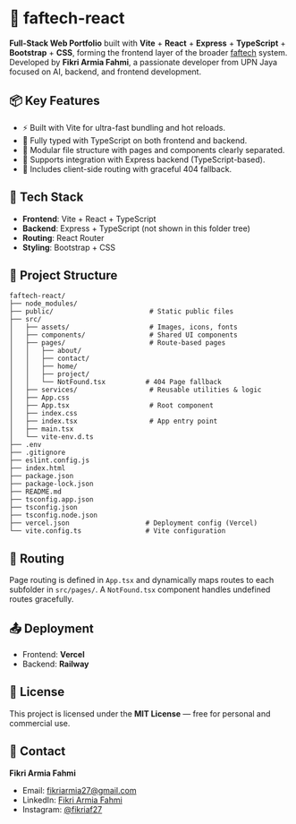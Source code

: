 # 🚀 faftech-react

**Full-Stack Web Portfolio** built with **Vite** + **React** + **Express** + **TypeScript** + **Bootstrap** + **CSS**, forming the frontend layer of the broader [faftech](https://github.com/fikriaf/faftech) system. Developed by **Fikri Armia Fahmi**, a passionate developer from UPN Jaya focused on AI, backend, and frontend development.

## 📦 Key Features
- ⚡ Built with Vite for ultra-fast bundling and hot reloads.
- 🎯 Fully typed with TypeScript on both frontend and backend.
- 🧩 Modular file structure with pages and components clearly separated.
- 🔁 Supports integration with Express backend (TypeScript-based).
- 🧭 Includes client-side routing with graceful 404 fallback.

## 🧠 Tech Stack
- **Frontend**: Vite + React + TypeScript
- **Backend**: Express + TypeScript (not shown in this folder tree)
- **Routing**: React Router
- **Styling**: Bootstrap + CSS

## 📂 Project Structure
```
faftech-react/
├── node_modules/
├── public/                        # Static public files
├── src/
│   ├── assets/                    # Images, icons, fonts
│   ├── components/                # Shared UI components
│   ├── pages/                     # Route-based pages
│   │   ├── about/
│   │   ├── contact/
│   │   ├── home/
│   │   ├── project/
│   │   └── NotFound.tsx          # 404 Page fallback
│   ├── services/                  # Reusable utilities & logic
│   ├── App.css
│   ├── App.tsx                    # Root component
│   ├── index.css
│   ├── index.tsx                  # App entry point
│   ├── main.tsx
│   └── vite-env.d.ts
├── .env
├── .gitignore
├── eslint.config.js
├── index.html
├── package.json
├── package-lock.json
├── README.md
├── tsconfig.app.json
├── tsconfig.json
├── tsconfig.node.json
├── vercel.json                   # Deployment config (Vercel)
└── vite.config.ts                # Vite configuration
```

## 🧭 Routing
Page routing is defined in `App.tsx` and dynamically maps routes to each subfolder in `src/pages/`. A `NotFound.tsx` component handles undefined routes gracefully.

## 📤 Deployment
- Frontend: **Vercel**
- Backend: **Railway**

## 📝 License
This project is licensed under the **MIT License** — free for personal and commercial use.

## 💬 Contact
**Fikri Armia Fahmi**  
- Email: fikriarmia27@gmail.com  
- LinkedIn: [Fikri Armia Fahmi](https://linkedin.com/in/fikri‑armia‑fahmi‑b373b3288)
- Instagram: [@fikriaf27](https://instagram.com/fikriaf27)  
